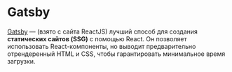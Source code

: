 # Gatsby

[Gatsby](https://www.gatsbyjs.org/) — (взято с сайта ReactJS) лучший способ для создания **статических сайтов (SSG)** с помощью React. Он позволяет использовать React-компоненты, но выводит предварительно отрендеренный HTML и CSS, чтобы гарантировать минимальное время загрузки.

